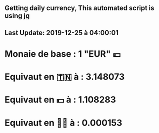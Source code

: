 ## Getting daily currency, This automated script is using [jq](https://stedolan.github.io/jq/)
## Last Update:  2019-12-25 à 04:00:01
 # Monaie de base : 1 "EUR" 💶 
 # Equivaut en 🇹🇳 à :  3.148073 
 # Equivaut en 💵 à : 1.108283
 # Equivaut en 🐱‍💻 à :  0.000153
